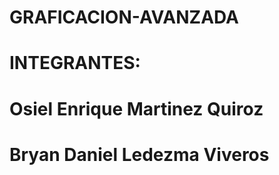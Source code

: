 # GRAFICACION-AVANZADA

# INTEGRANTES:
# Osiel Enrique Martinez Quiroz
# Bryan Daniel Ledezma Viveros
